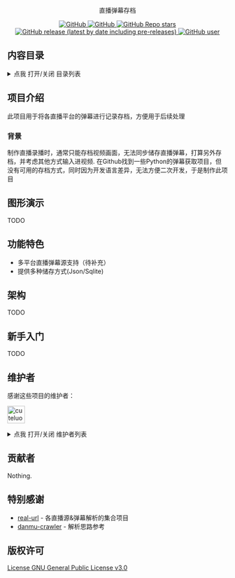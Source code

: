 [comment]: <> (<p align="center">)

[comment]: <> (  <img src="../logo.gif" height="300" />)

[comment]: <> (</p>)
<p align="center">
  直播弹幕存档
</p>
<p align="center">
  <a href="https://github.com/cuteluobo/live-danmu-archive/blob/main/LICENSE">
    <img alt="GitHub" src="https://img.shields.io/github/license/cuteluobo/live-danmu-archive?style=flat-square"/>
  </a>
  <a href="https://github.com/misitebao/standard-repository">
    <img alt="GitHub" src="https://cdn.jsdelivr.net/gh/misitebao/standard-repository@main/assets/badge_flat-square.svg"/>
  </a>
  <a href="https://github.com/cuteluobo/live-danmu-archive">
    <img alt="GitHub Repo stars" src="https://img.shields.io/github/stars/cuteluobo/live-danmu-archive?style=flat-square"/>
  </a>
  <a href="https://github.com/misitebao/cuteluobo/live-danmu-archive">
    <img alt="GitHub release (latest by date including pre-releases)" src="https://img.shields.io/github/v/release/cuteluobo/live-danmu-archive?include_prereleases&sort=semver&style=flat-square">
  </a>
  <a href="https://github.com/cuteluobo">
    <img alt="GitHub user" src="https://img.shields.io/badge/author-cuteluobo-brightgreen?style=flat-square"/>
  </a>

[comment]: <> (  <a href="https://github.com/cuteluobo/live-danmu-archive/actions/workflows/pre-build.yml">)

[comment]: <> (    <img alt="Pre Build" src="https://img.shields.io/github/workflow/status/cuteluobo/live-danmu-archive/Pre%20Build%20%7C%20预构建/main?style=flat-square&logo=github"/>)

[comment]: <> (  </a>)
</p>

<span id="nav-1"></span>


## 内容目录

<details>
  <summary>点我 打开/关闭 目录列表</summary>

- [内容目录](#nav-1)
- [项目介绍](#nav-3)
    - [背景](#nav-3-1)
- [图形演示](#nav-4)
- [功能特色](#nav-5)
- [架构](#nav-6)
- [新手入门](#nav-7)
- [维护者](#nav-8)
- [贡献者](#nav-9)
- [特别感谢](#nav-10)
- [版权许可](#nav-15)

</details>

<span id="nav-3"></span>

## 项目介绍

此项目用于将各直播平台的弹幕进行记录存档，方便用于后续处理

<span id="nav-3-1"></span>


### 背景

制作直播录播时，通常只能存档视频画面，无法同步储存直播弹幕，打算另外存档，并考虑其他方式输入进视频.
在Github找到一些Python的弹幕获取项目，但没有可用的存档方式，同时因为开发语言差异，无法方便二次开发，于是制作此项目

<span id="nav-4"></span>

## 图形演示

TODO
<span id="nav-5"></span>

## 功能特色

- 多平台直播弹幕源支持（待补充）
- 提供多种储存方式(Json/Sqlite)

<span id="nav-6"></span>

## 架构

TODO

[comment]: <> (```)

[comment]: <> (|—— .gitee                          Gitee 配置文件)

[comment]: <> (| |—— ISSUE_TEMPLATE.md             Gitee Issue 模板)

[comment]: <> (| |—— PULL_REQUEST_TEMPLATE.md      Gitee PR 模板)

[comment]: <> (|—— .github                         Github 配置文件)

[comment]: <> (| |—— ISSUE_TEMPLATE                Github Issue 模板)

[comment]: <> (| | |—— issue-template-bug.md       Github Issue Bug 模板)

[comment]: <> (| | |—— issue-template-feature.md   Github Issue Feature 模板)

[comment]: <> (| |—— workflows                     Github 工作流)

[comment]: <> (| | |—— deploy-for-hugo.yml         Github 工作流 Hugo 示例)

[comment]: <> (| | |—— deploy-for-nodejs.yml       Github 工作流 NodeJS 示例)

[comment]: <> (| |—— pull-request-template.md      Github PR 模板)

[comment]: <> (|—— LICENSE                         许可证)

[comment]: <> (|—— README.md                       README)

[comment]: <> (```)

<span id="nav-7"></span>

## 新手入门

TODO

## 维护者

感谢这些项目的维护者：

<a href="https://github.com/cuteluobo"><img src="https://github.com/cuteluobo.png" width="40" height="40" alt="cuteluobo" title="cuteluobo"/></a>

<details>
  <summary>点我 打开/关闭 维护者列表</summary>

- [cuteluobo](https://github.com/cuteluobo) - 项目作者。

</details>

<span id="nav-9"></span>

## 贡献者

Nothing.

[comment]: <> (感谢所有参与 live-danmu-archive 开发的贡献者。[贡献者列表]&#40;https://github.com/cuteluobo/live-danmu-archive/graphs/contributors&#41;)

[comment]: <> (<a href="https://github.com/{userid}"><img src="https://github.com/{userid}.png" width="40" height="40" alt="{userid}" title="{userid}"/></a>)

<span id="nav-10"></span>


## 特别感谢
- [real-url](https://github.com/wbt5/real-url) - 各直播源&弹幕解析的集合项目
- [danmu-crawler](https://github.com/759434091/danmu-crawler) - 解析思路参考 


<span id="nav-15"></span>

## 版权许可

[License GNU General Public License v3.0](../LICENSE)